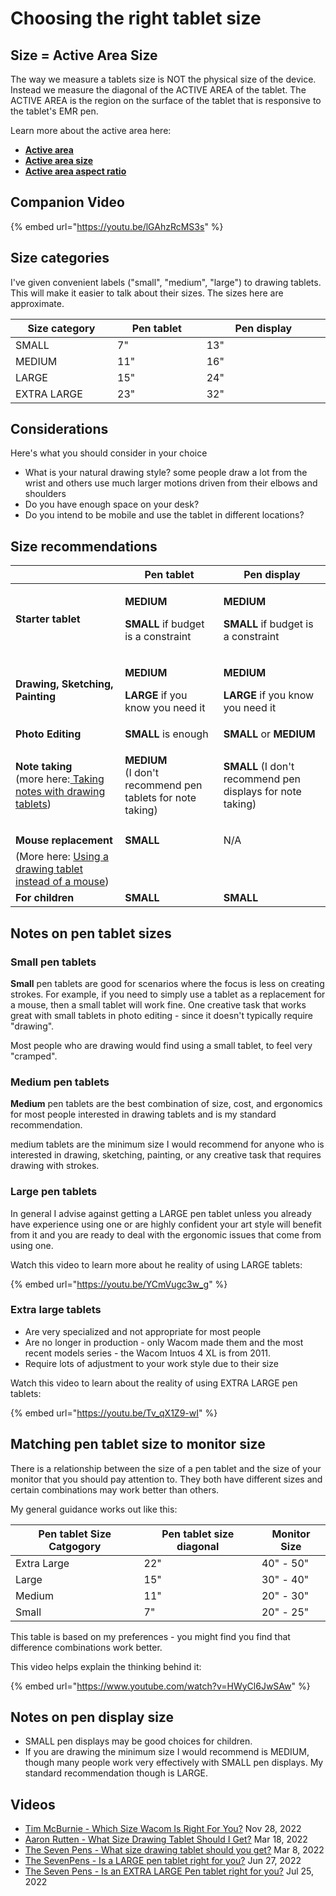 # Choosing the right tablet size

## Size = Active Area Size

The way we measure a tablets size is NOT the physical size of the device. Instead we measure the diagonal of the ACTIVE AREA of the tablet. The ACTIVE AREA is the region on the surface of the tablet that is responsive to the tablet's EMR pen.

Learn more about the active area here:

* [**Active area**](active-area.md) &#x20;
* [**Active area size**](active-area-size.md)
* [**Active area aspect ratio**](active-area-aspect-ratio.md)

## Companion Video

{% embed url="https://youtu.be/lGAhzRcMS3s" %}

## Size categories

I've given convenient labels ("small", "medium", "large") to drawing tablets. This will make it easier to talk about their sizes. The sizes here are approximate.

<table><thead><tr><th width="188">Size category</th><th width="170.33333333333331">Pen tablet</th><th width="249.66666666666669">Pen display</th></tr></thead><tbody><tr><td>SMALL</td><td>7"</td><td>13"</td></tr><tr><td>MEDIUM</td><td>11"</td><td>16"</td></tr><tr><td>LARGE</td><td>15"</td><td>24"</td></tr><tr><td>EXTRA LARGE</td><td>23"</td><td>32"</td></tr></tbody></table>

## Considerations

Here's what you should consider in your choice

* What is your natural drawing style? some people draw a lot from the wrist and others use much larger motions driven from their elbows and shoulders
* Do you have enough space on your desk?
* Do you intend to be mobile and use the tablet in different locations?

## Size recommendations

|                                                                                                                                                       | Pen tablet                                                                            | Pen display                                                                           |
| ----------------------------------------------------------------------------------------------------------------------------------------------------- | ------------------------------------------------------------------------------------- | ------------------------------------------------------------------------------------- |
| **Starter tablet**                                                                                                                                    | <p><strong>MEDIUM</strong></p><p><strong>SMALL</strong> if budget is a constraint</p> | <p><strong>MEDIUM</strong></p><p><strong>SMALL</strong> if budget is a constraint</p> |
| **Drawing, Sketching, Painting**                                                                                                                      | <p><strong>MEDIUM</strong></p><p><strong>LARGE</strong> if you know you need it</p>   | <p><strong>MEDIUM</strong></p><p><strong>LARGE</strong> if you know you need it</p>   |
| **Photo Editing**                                                                                                                                     | **SMALL** is enough                                                                   | **SMALL** or **MEDIUM**                                                               |
| <p><strong>Note taking</strong><br>(more here:<a href="../use-cases/taking-notes-with-drawing-tablets.md"> Taking notes with drawing tablets</a>)</p> | <p><strong>MEDIUM</strong><br>(I don't recommend pen tablets for note taking)</p>     | **SMALL** (I don't recommend pen displays for note taking)                            |
|                                                                                                                                                       |                                                                                       |                                                                                       |
| **Mouse replacement**                                                                                                                                 | **SMALL**                                                                             | N/A                                                                                   |
| (More here: [Using a drawing tablet instead of a mouse](../use-cases/using-a-drawing-tablet-instead-of-a-mouse.md))                                   |                                                                                       |                                                                                       |
| **For children**                                                                                                                                      | **SMALL**                                                                             | **SMALL**                                                                             |

## Notes on pen tablet sizes&#x20;

### **Small pen tablets**

**Small** pen tablets are good for scenarios where the focus is less on creating strokes. For example, if you need to simply use a tablet as a replacement for a mouse, then a small tablet will work fine. One creative task that works great with small tablets in photo editing - since it doesn't typically require "drawing".&#x20;

Most people who are drawing would find using a small tablet, to feel very "cramped".

### Medium pen tablets

**Medium** pen tablets are the best combination of size, cost, and ergonomics for most people interested in drawing tablets and is my standard recommendation.

medium tablets are the minimum size I would recommend for anyone who is interested in drawing, sketching, painting, or any creative task that requires drawing with strokes.

### Large pen tablets

In general I advise against getting a LARGE pen tablet unless you already have experience using one or are highly confident your art style will benefit from it and you are ready to deal with the ergonomic issues that come from using one.

Watch this video to learn more about he reality of using LARGE tablets:&#x20;

{% embed url="https://youtu.be/YCmVugc3w_g" %}

### Extra large tablets

* Are very specialized and not appropriate for most people
* Are no longer in production -  only Wacom made them and the most recent models series - the Wacom Intuos 4 XL is from 2011.
* Require lots of adjustment to your work style due to their size

Watch this video to learn about the reality of using EXTRA LARGE pen tablets:&#x20;

{% embed url="https://youtu.be/Tv_qX1Z9-wI" %}

## Matching pen tablet size to monitor size

There is a relationship between the size of a pen tablet and the size of your monitor that you should pay attention to. They both have different sizes and certain combinations may work better than others.

My general guidance works out like this:

| Pen tablet Size Catgogory | Pen tablet size diagonal | Monitor Size |
| ------------------------- | ------------------------ | ------------ |
| Extra Large               | 22"                      | 40" - 50"    |
| Large                     | 15"                      | 30" - 40"    |
| Medium                    | 11"                      | 20" - 30"    |
| Small                     | 7"                       | 20" - 25"    |

This table is based on my preferences - you might find you find that difference combinations work better.

This video helps explain the thinking behind it:

{% embed url="https://www.youtube.com/watch?v=HWyCl6JwSAw" %}

## Notes on pen display size

* SMALL pen displays may be good choices for children.
* If you are drawing the minimum size I would recommend is MEDIUM, though many people work very effectively with SMALL pen displays. My standard recommendation though is LARGE.

## **Videos**

* [Tim McBurnie - Which Size Wacom Is Right For You?](https://youtu.be/hyfj\_Ek77qM) Nov 28, 2022
* [Aaron Rutten - What Size Drawing Tablet Should I Get?](https://youtu.be/qd4OEaqV-rI) Mar 18, 2022
* [The Seven Pens - What size drawing tablet should you get?](https://youtu.be/lGAhzRcMS3s)  Mar 8, 2022
* [The SevenPens - Is a LARGE pen tablet right for you?](https://youtu.be/YCmVugc3w\_g) Jun 27, 2022
* [The Seven Pens - Is an EXTRA LARGE Pen tablet right for you?](https://youtu.be/Tv\_qX1Z9-wI) Jul 25, 2022

